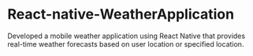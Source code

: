 # React-native-WeatherApplication
Developed a mobile weather application using React Native that provides real-time weather forecasts based on user location or specified location.
